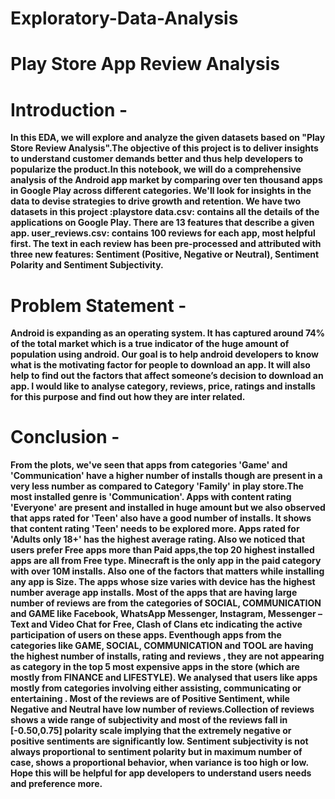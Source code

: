 # Exploratory-Data-Analysis
# Play Store App Review Analysis

# Introduction -

**In this EDA, we will explore and analyze the given datasets based on "Play Store Review Analysis".The objective of this project is to deliver insights to understand customer demands better and thus help developers to popularize the product.In this notebook, we will do a comprehensive analysis of the Android app market by comparing over ten thousand apps in Google Play across different categories. We'll look for insights in the data to devise strategies to drive growth and retention.
We have two datasets in this project :playstore data.csv: contains all the details of the applications on Google Play. There are 13 features that describe a given app.
user_reviews.csv: contains 100 reviews for each app, most helpful first. The text in each review has been pre-processed and attributed with three new features: Sentiment (Positive, Negative or Neutral), Sentiment Polarity and Sentiment Subjectivity.**


# Problem Statement -
**Android is expanding as an operating system. It has captured around 74% of the total market which is a true indicator of the huge amount of population using android. Our goal is to help android developers to know what is the motivating factor for people to download an app. It will also help to find out the factors that affect someone’s decision to download an app. I would like to analyse category, reviews, price, ratings and installs for this purpose and find out how they are inter related.**


# Conclusion -
**From the plots, we've seen that apps from categories 'Game' and 'Communication' have a higher number of installs though are present in a very less number as compared to Category 'Family' in play store.The most installed genre is 'Communication'.
Apps with content rating 'Everyone' are present and installed in huge amount but we also observed that apps rated for 'Teen' also have a good number of installs. It shows that content rating 'Teen' needs to be explored more. Apps rated for 'Adults only 18+' has the highest average rating.
Also we noticed that users prefer Free apps more than Paid apps,the top 20 highest installed apps are all from Free type. Minecraft is the only app in the paid category with over 10M installs. Also one of the factors that matters while installing any app is Size. The apps whose size varies with device has the highest number average app installs.
Most of the apps that are having large number of reviews are from the categories of SOCIAL, COMMUNICATION and GAME like Facebook, WhatsApp Messenger, Instagram, Messenger – Text and Video Chat for Free, Clash of Clans etc indicating the active participation of users on these apps. Eventhough apps from the categories like GAME, SOCIAL, COMMUNICATION and TOOL are having the highest number of installs, rating and reviews , they are not appearing as category in the top 5 most expensive apps in the store (which are mostly from FINANCE and LIFESTYLE). We analysed that users like apps mostly from categories involving either assisting, communicating or entertaining .
Most of the reviews are of Positive Sentiment, while Negative and Neutral have low number of reviews.Collection of reviews shows a wide range of subjectivity and most of the reviews fall in [-0.50,0.75] polarity scale implying that the extremely negative or positive sentiments are significantly low. Sentiment subjectivity is not always proportional to sentiment polarity but in maximum number of case, shows a proportional behavior, when variance is too high or low.
Hope this will be helpful for app developers  to understand users needs and preference more.**   
